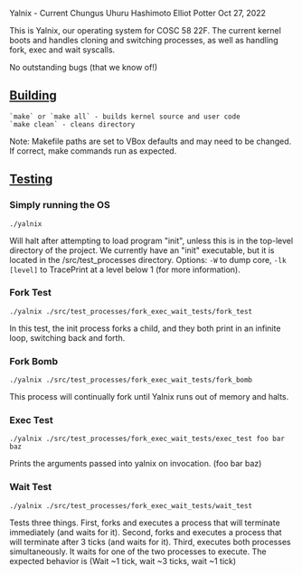 Yalnix - Current Chungus
Uhuru Hashimoto
Elliot Potter
Oct 27, 2022

This is Yalnix, our operating system for COSC 58 22F. The current kernel boots and handles cloning and switching processes,
as well as handling fork, exec and wait syscalls.

No outstanding bugs (that we know of!)

## <ins> Building </ins>

    `make` or `make all` - builds kernel source and user code
    `make clean` - cleans directory

Note: Makefile paths are set to VBox defaults and may need to be changed. If correct, make commands run as expected.

## <ins> Testing </ins>

### Simply running the OS
```
./yalnix
```
Will halt after attempting to load program "init", unless this is in the top-level directory of the project.
We currently have an "init" executable, but it is located in the /src/test_processes directory.
Options: `-W` to dump core, `-lk [level]` to TracePrint at a level below 1 (for more information).

### Fork Test
```
./yalnix ./src/test_processes/fork_exec_wait_tests/fork_test
```
In this test, the init process forks a child, and they both print in an infinite loop, switching back and forth.

### Fork Bomb
```
./yalnix ./src/test_processes/fork_exec_wait_tests/fork_bomb
```
This process will continually fork until Yalnix runs out of memory and halts.

### Exec Test
```
./yalnix ./src/test_processes/fork_exec_wait_tests/exec_test foo bar baz
```
Prints the arguments passed into yalnix on invocation. (foo bar baz)

### Wait Test
```
./yalnix ./src/test_processes/fork_exec_wait_tests/wait_test
```
Tests three things. First, forks and executes a process that will terminate immediately (and waits for it). Second, forks
and executes a process that will terminate after 3 ticks (and waits for it). Third, executes both processes simultaneously.
It waits for one of the two processes to execute.
The expected behavior is (Wait ~1 tick, wait ~3 ticks, wait ~1 tick)
